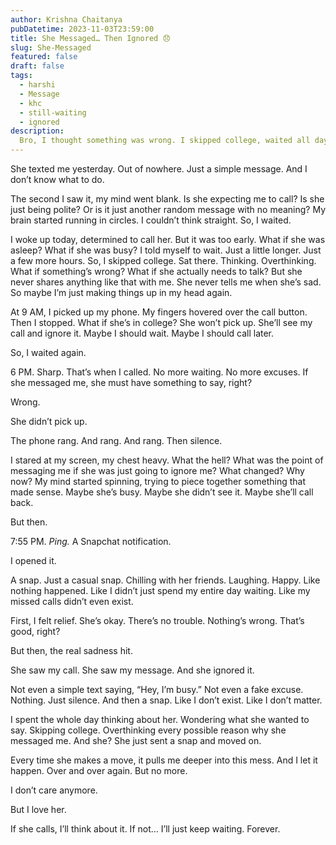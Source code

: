 ```yaml
---
author: Krishna Chaitanya
pubDatetime: 2023-11-03T23:59:00
title: She Messaged… Then Ignored 😞
slug: She-Messaged
featured: false
draft: false
tags:
  - harshi
  - Message 
  - khc
  - still-waiting
  - ignored
description:
  Bro, I thought something was wrong. I skipped college, waited all day, worried like crazy… and she? She was just chilling with her friends. Why did she even text me? Why does she keep doing this?
---
```

She texted me yesterday. Out of nowhere. Just a simple message. And I don’t know what to do.

The second I saw it, my mind went blank. Is she expecting me to call? Is she just being polite? Or is it just another random message with no meaning? My brain started running in circles. I couldn’t think straight. So, I waited.

I woke up today, determined to call her. But it was too early. What if she was asleep? What if she was busy? I told myself to wait. Just a little longer. Just a few more hours. So, I skipped college. Sat there. Thinking. Overthinking. What if something’s wrong? What if she actually needs to talk? But she never shares anything like that with me. She never tells me when she’s sad. So maybe I’m just making things up in my head again.

At 9 AM, I picked up my phone. My fingers hovered over the call button. Then I stopped. What if she’s in college? She won’t pick up. She’ll see my call and ignore it. Maybe I should wait. Maybe I should call later.

So, I waited again.

6 PM. Sharp. That’s when I called. No more waiting. No more excuses. If she messaged me, she must have something to say, right?

Wrong.

She didn’t pick up.

The phone rang. And rang. And rang. Then silence.

I stared at my screen, my chest heavy. What the hell? What was the point of messaging me if she was just going to ignore me? What changed? Why now? My mind started spinning, trying to piece together something that made sense. Maybe she’s busy. Maybe she didn’t see it. Maybe she’ll call back.

But then.

7:55 PM. *Ping.* A Snapchat notification.

I opened it.

A snap. Just a casual snap. Chilling with her friends. Laughing. Happy. Like nothing happened. Like I didn’t just spend my entire day waiting. Like my missed calls didn’t even exist.

First, I felt relief. She’s okay. There’s no trouble. Nothing’s wrong. That’s good, right?

But then, the real sadness hit.

She saw my call. She saw my message. And she ignored it.

Not even a simple text saying, “Hey, I’m busy.” Not even a fake excuse. Nothing. Just silence. And then a snap. Like I don’t exist. Like I don’t matter.

I spent the whole day thinking about her. Wondering what she wanted to say. Skipping college. Overthinking every possible reason why she messaged me. And she? She just sent a snap and moved on.

Every time she makes a move, it pulls me deeper into this mess. And I let it happen. Over and over again. But no more.

I don’t care anymore.

But I love her.

If she calls, I’ll think about it. If not… I’ll just keep waiting. Forever.

